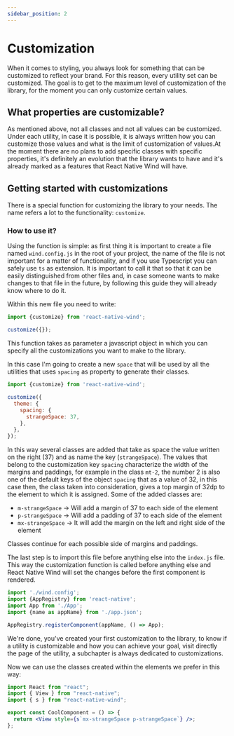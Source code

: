 ```yaml
---
sidebar_position: 2
---
```


# Customization

When it comes to styling, you always look for something that can be customized to reflect your brand. For this reason, every utility set can be customized. The goal is to get to the maximum level of customization of the library, for the moment you can only customize certain values.

## What properties are customizable?

As mentioned above, not all classes and not all values can be customized. Under each utility, in case it is possible, it is always written how you can customize those values and what is the limit of customization of values.At the moment there are no plans to add specific classes with specific properties, it's definitely an evolution that the library wants to have and it's already marked as a features that React Native Wind will have.

## Getting started with customizations

There is a special function for customizing the library to your needs. The name refers a lot to the functionality: `customize`.

### How to use it?

Using the function is simple: as first thing it is important to create a file named `wind.config.js` in the root of your project, the name of the file is not important for a matter of functionality, and if you use Typescript you can safely use `ts` as extension. It is important to call it that so that it can be easily distinguished from other files and, in case someone wants to make changes to that file in the future, by following this guide they will already know where to do it.

Within this new file you need to write:

```js [title="wind.config.js"]
import {customize} from 'react-native-wind';

customize({});
```

This function takes as parameter a javascript object in which you can specify all the customizations you want to make to the library.

In this case I'm going to create a new `space` that will be used by all the utilities that uses `spacing` as property to generate their classes.

```js [title="wind.config.js"]
import {customize} from 'react-native-wind';

customize({
  theme: {
    spacing: {
      strangeSpace: 37,
    },
  },
});
```

In this way several classes are added that take as space the value written on the right (37) and as name the key (`strangeSpace`). The values that belong to the customization key `spacing` characterize the width of the margins and paddings, for example in the class `mt-2`, the number 2 is also one of the default keys of the object `spacing` that as a value of 32, in this case then, the class taken into consideration, gives a top margin of 32dp to the element to which it is assigned. Some of the added classes are:

- `m-strangeSpace` → Will add a margin of 37 to each side of the element
- `p-strangeSpace` → Will add a padding of 37 to each side of the element
- `mx-strangeSpace` → It will add the margin on the left and right side of the element

Classes continue for each possible side of margins and paddings.

The last step is to import this file before anything else into the `index.js` file. This way the customization function is called before anything else and React Native Wind will set the changes before the first component is rendered.

```js [title="index.js"]
import './wind.config';
import {AppRegistry} from 'react-native';
import App from './App';
import {name as appName} from './app.json';

AppRegistry.registerComponent(appName, () => App);
```

We're done, you've created your first customization to the library, to know if a utility is customizable and how you can achieve your goal, visit directly the page of the utility, a subchapter is always dedicated to customizations.

Now we can use the classes created within the elements we prefer in this way:

```jsx
import React from "react";
import { View } from "react-native";
import { s } from "react-native-wind";

export const CoolComponent = () => {
  return <View style={s`mx-strangeSpace p-strangeSpace`} />;
};
```
